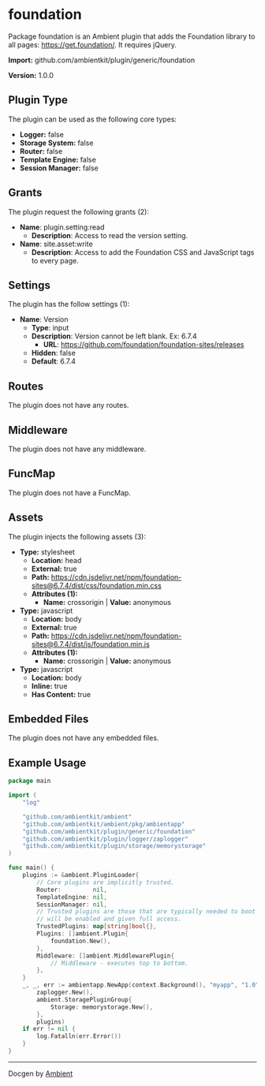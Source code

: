 # foundation

Package foundation is an Ambient plugin that adds the Foundation library to all pages: https://get.foundation/. It requires jQuery.

**Import:** github.com/ambientkit/plugin/generic/foundation

**Version:** 1.0.0

## Plugin Type

The plugin can be used as the following core types:

- **Logger:** false
- **Storage System:** false
- **Router:** false
- **Template Engine:** false
- **Session Manager:** false

## Grants

The plugin request the following grants (2):

- **Name**: plugin.setting:read
  - **Description**: Access to read the version setting.
- **Name**: site.asset:write
  - **Description**: Access to add the Foundation CSS and JavaScript tags to every page.

## Settings

The plugin has the follow settings (1):

- **Name**: Version
  - **Type**: input
  - **Description**: Version cannot be left blank. Ex: 6.7.4
    - **URL**: https://github.com/foundation/foundation-sites/releases
  - **Hidden**: false
  - **Default**: 6.7.4

## Routes

The plugin does not have any routes.

## Middleware

The plugin does not have any middleware.

## FuncMap

The plugin does not have a FuncMap.

## Assets

The plugin injects the following assets (3):

  - **Type:** stylesheet
    - **Location:** head
    - **External:** true
    - **Path:** https://cdn.jsdelivr.net/npm/foundation-sites@6.7.4/dist/css/foundation.min.css
    - **Attributes (1):** 
      - **Name:** crossorigin | **Value:** anonymous
  - **Type:** javascript
    - **Location:** body
    - **External:** true
    - **Path:** https://cdn.jsdelivr.net/npm/foundation-sites@6.7.4/dist/js/foundation.min.js
    - **Attributes (1):** 
      - **Name:** crossorigin | **Value:** anonymous
  - **Type:** javascript
    - **Location:** body
    - **Inline:** true
    - **Has Content:** true

## Embedded Files

The plugin does not have any embedded files.

## Example Usage

```go
package main

import (
	"log"

	"github.com/ambientkit/ambient"
	"github.com/ambientkit/ambient/pkg/ambientapp"
	"github.com/ambientkit/plugin/generic/foundation"
	"github.com/ambientkit/plugin/logger/zaplogger"
	"github.com/ambientkit/plugin/storage/memorystorage"
)

func main() {
	plugins := &ambient.PluginLoader{
		// Core plugins are implicitly trusted.
		Router:         nil,
		TemplateEngine: nil,
		SessionManager: nil,
		// Trusted plugins are those that are typically needed to boot so they
		// will be enabled and given full access.
		TrustedPlugins: map[string]bool{},
		Plugins: []ambient.Plugin{
			foundation.New(),
		},
		Middleware: []ambient.MiddlewarePlugin{
			// Middleware - executes top to bottom.
		},
	}
	_, _, err := ambientapp.NewApp(context.Background(), "myapp", "1.0",
		zaplogger.New(),
		ambient.StoragePluginGroup{
			Storage: memorystorage.New(),
		},
		plugins)
	if err != nil {
		log.Fatalln(err.Error())
	}
}
```

---

Docgen by [Ambient](https://ambientkit.github.io)